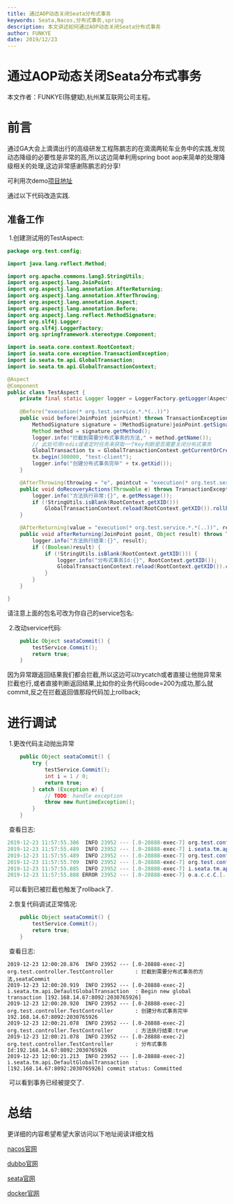 ```yaml
---
title: 通过AOP动态关闭Seata分布式事务
keywords: Seata,Nacos,分布式事务,spring
description: 本文讲述如何通过AOP动态关闭Seata分布式事务
author: FUNKYE
date: 2019/12/23
---
```


# 通过AOP动态关闭Seata分布式事务

本文作者：FUNKYE(陈健斌),杭州某互联网公司主程。

# 前言

通过GA大会上滴滴出行的高级研发工程陈鹏志的在滴滴两轮车业务中的实践,发现动态降级的必要性是非常的高,所以这边简单利用spring boot aop来简单的处理降级相关的处理,这边非常感谢陈鹏志的分享!

可利用次demo[项目地址](https://gitee.com/itCjb/springboot-dubbo-mybatisplus-seata )

通过以下代码改造实践.

## 准备工作

​	1.创建测试用的TestAspect:

```java
package org.test.config;

import java.lang.reflect.Method; 

import org.apache.commons.lang3.StringUtils;
import org.aspectj.lang.JoinPoint;
import org.aspectj.lang.annotation.AfterReturning;
import org.aspectj.lang.annotation.AfterThrowing;
import org.aspectj.lang.annotation.Aspect;
import org.aspectj.lang.annotation.Before;
import org.aspectj.lang.reflect.MethodSignature;
import org.slf4j.Logger;
import org.slf4j.LoggerFactory;
import org.springframework.stereotype.Component;

import io.seata.core.context.RootContext;
import io.seata.core.exception.TransactionException;
import io.seata.tm.api.GlobalTransaction;
import io.seata.tm.api.GlobalTransactionContext;

@Aspect
@Component
public class TestAspect {
    private final static Logger logger = LoggerFactory.getLogger(Aspect.class);
    
    @Before("execution(* org.test.service.*.*(..))")
    public void before(JoinPoint joinPoint) throws TransactionException {
        MethodSignature signature = (MethodSignature)joinPoint.getSignature();
        Method method = signature.getMethod();
        logger.info("拦截到需要分布式事务的方法," + method.getName());
        // 此处可用redis或者定时任务来获取一个key判断是否需要关闭分布式事务
        GlobalTransaction tx = GlobalTransactionContext.getCurrentOrCreate();
        tx.begin(300000, "test-client");
        logger.info("创建分布式事务完毕" + tx.getXid());
    }

    @AfterThrowing(throwing = "e", pointcut = "execution(* org.test.service.*.*(..))")
    public void doRecoveryActions(Throwable e) throws TransactionException {
        logger.info("方法执行异常:{}", e.getMessage());
        if (!StringUtils.isBlank(RootContext.getXID()))
            GlobalTransactionContext.reload(RootContext.getXID()).rollback();
    }

    @AfterReturning(value = "execution(* org.test.service.*.*(..))", returning = "result")
    public void afterReturning(JoinPoint point, Object result) throws TransactionException {
        logger.info("方法执行结束:{}", result);
        if ((Boolean)result) {
            if (!StringUtils.isBlank(RootContext.getXID())) {
                logger.info("分布式事务Id:{}", RootContext.getXID());
                GlobalTransactionContext.reload(RootContext.getXID()).commit();
            }
        }
    }

}
```

请注意上面的包名可改为你自己的service包名:

​	2.改动service代码:

```java
    public Object seataCommit() {
        testService.Commit();
        return true;
    }
```

因为异常跟返回结果我们都会拦截,所以这边可以trycatch或者直接让他抛异常来拦截也行,或者直接判断返回结果,比如你的业务代码code=200为成功,那么就commit,反之在拦截返回值那段代码加上rollback;

# 进行调试

​	1.更改代码主动抛出异常

```java
    public Object seataCommit() {
        try {
            testService.Commit();
            int i = 1 / 0;
            return true;
        } catch (Exception e) {
            // TODO: handle exception
            throw new RuntimeException();
        }
    }
```

​	查看日志:

```java
2019-12-23 11:57:55.386  INFO 23952 --- [.0-28888-exec-7] org.test.controller.TestController       : 拦截到需要分布式事务的方法,seataCommit
2019-12-23 11:57:55.489  INFO 23952 --- [.0-28888-exec-7] i.seata.tm.api.DefaultGlobalTransaction  : Begin new global transaction [192.168.14.67:8092:2030765910]
2019-12-23 11:57:55.489  INFO 23952 --- [.0-28888-exec-7] org.test.controller.TestController       : 创建分布式事务完毕192.168.14.67:8092:2030765910
2019-12-23 11:57:55.709  INFO 23952 --- [.0-28888-exec-7] org.test.controller.TestController       : 方法执行异常:null
2019-12-23 11:57:55.885  INFO 23952 --- [.0-28888-exec-7] i.seata.tm.api.DefaultGlobalTransaction  : [192.168.14.67:8092:2030765910] rollback status: Rollbacked
2019-12-23 11:57:55.888 ERROR 23952 --- [.0-28888-exec-7] o.a.c.c.C.[.[.[/].[dispatcherServlet]    : Servlet.service() for servlet [dispatcherServlet] in context with path [] threw exception [Request processing failed; nested exception is java.lang.RuntimeException] with root cause

```

​	可以看到已被拦截也触发了rollback了.

​	2.恢复代码调试正常情况:

```java
    public Object seataCommit() {
        testService.Commit();
        return true;
    }
```

​	查看日志:

```
2019-12-23 12:00:20.876  INFO 23952 --- [.0-28888-exec-2] org.test.controller.TestController       : 拦截到需要分布式事务的方法,seataCommit
2019-12-23 12:00:20.919  INFO 23952 --- [.0-28888-exec-2] i.seata.tm.api.DefaultGlobalTransaction  : Begin new global transaction [192.168.14.67:8092:2030765926]
2019-12-23 12:00:20.920  INFO 23952 --- [.0-28888-exec-2] org.test.controller.TestController       : 创建分布式事务完毕192.168.14.67:8092:2030765926
2019-12-23 12:00:21.078  INFO 23952 --- [.0-28888-exec-2] org.test.controller.TestController       : 方法执行结束:true
2019-12-23 12:00:21.078  INFO 23952 --- [.0-28888-exec-2] org.test.controller.TestController       : 分布式事务Id:192.168.14.67:8092:2030765926
2019-12-23 12:00:21.213  INFO 23952 --- [.0-28888-exec-2] i.seata.tm.api.DefaultGlobalTransaction  : [192.168.14.67:8092:2030765926] commit status: Committed
```

​	可以看到事务已经被提交了.

# 总结

更详细的内容希望希望大家访问以下地址阅读详细文档

[nacos官网](https://nacos.io/zh-cn/index.html)

[dubbo官网](http://dubbo.apache.org/en-us/)

[seata官网](http://seata.io/zh-cn/)

[docker官网](https://www.docker.com/)
